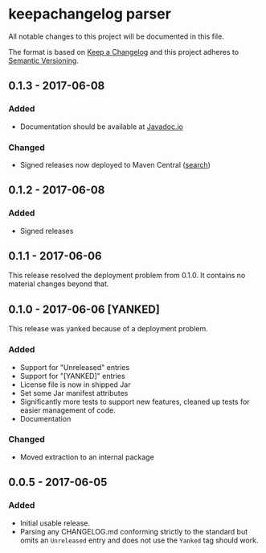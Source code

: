 # keepachangelog parser

All notable changes to this project will be documented in this file.

The format is based on [Keep a Changelog](http://keepachangelog.com/)
and this project adheres to [Semantic Versioning](http://semver.org/).

## 0.1.3 - 2017-06-08

### Added

* Documentation should be available at [Javadoc.io](https://javadoc.io/doc/cx.cad.keepachangelog/changelog-parser)

### Changed

* Signed releases now deployed to Maven Central ([search](https://oss.sonatype.org/#nexus-search;quick~changelog-parser))

## 0.1.2 - 2017-06-08

### Added

* Signed releases

## 0.1.1 - 2017-06-06

This release resolved the deployment problem from 0.1.0. It contains no material
changes beyond that.

## 0.1.0 - 2017-06-06 [YANKED]

This release was yanked because of a deployment problem.

### Added

* Support for "Unreleased" entries
* Support for "[YANKED]" entries
* License file is now in shipped Jar
* Set some Jar manifest attributes
* Significantly more tests to support new features, cleaned up tests for easier
  management of code.
* Documentation

### Changed

* Moved extraction to an internal package

## 0.0.5 - 2017-06-05

### Added

* Initial usable release.
* Parsing any CHANGELOG.md conforming strictly to the standard but omits an 
  `Unreleased` entry and does not use the `Yanked` tag should work.  


<!-- TEMPLATE

## Major.Minor.Patch - YYYY-MM-DD

### Added

### Changed

### Deprecated

### Removed

### Fixed

### Security

-->
